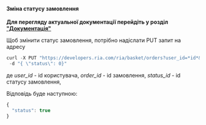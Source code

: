 #### Зміна статусу замовлення

**Для перегляду актуальної документації перейдіть у розділ ["Документація"](https://developers.ria.com/docs/)**

Щоб змінити статус замовлення, потрібно надіслати PUT запит на адресу
````javascript
curl -X PUT "https://developers.ria.com/ria/basket/orders?user_id=*id*&order_id=*id*&api_key=YOUR_API_KEY" -H "accept: application/json" -H "content-type: application/json"
 -d "{ \"status\": 0}"
 `````
 де *user_id* - id користувача, *order_id* - id замовлення, *status_id* - id статусу замовлення, 

 
 
 Відповідь буде наступною:
```javascript
{
  "status": true
}
```
